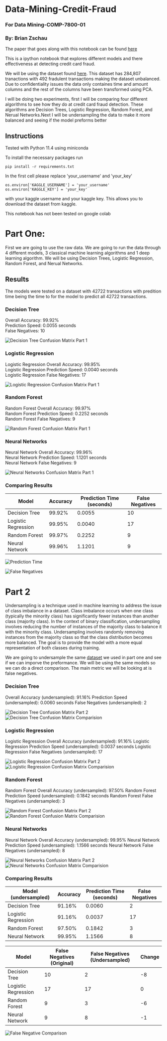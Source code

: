 # Data-Mining-Credit-Fraud
### For Data Mining-COMP-7800-01
### By: Brian Zschau

The paper that goes along with this notebook can be found [here](https://github.com/zschaub/Data-Mining-Credit-Fraud/blob/main/Research%20Paper.pdf)

This is a ipython notebook that explores different models and there effectiveness at detecting credit card fraud.

We will be using the dataset found [here](https://www.kaggle.com/datasets/mlg-ulb/creditcardfraud). This dataset has 284,807 tranactions with 492 fradulent transactions making the dataset unbalanced. Due to confidentiality issues the data only containes time and amount columns and the rest of the columns have been transformed using PCA.

I will be doing two experiments, first I will be comparing four different algorithms to see how they do at credit card fraud detection. These algorithms are Decision Trees, Logistic Regression, Random Forest, and Nerual Networks.Next I will be undersampling the data to make it more balanced and seeing if the model preforms better

## Instructions

Tested with Python 11.4 using miniconda

To install the necessary packages run
```
pip install -r requirements.txt
```

In the first cell please replace 'your_username' and 'your_key'
```
os.environ['KAGGLE_USERNAME'] = 'your_username'
os.environ['KAGGLE_KEY'] = 'your_key'
```
with your kaggle username and your kaggle key. This allows you to download the dataset from kaggle. 

This notebook has not been tested on google colab

# Part One:
First we are going to use the raw data. We are going to run the data through 4 different models, 3 classical machine learning algorithms and 1 deep learning algorithm. We will be using Decision Trees, Logistic Regression, Random Forest, and Nerual Networks.

## Results

The models were tested on a dataset with 42722 transactions with predition time being the time to for the model to predict all 42722 transactions.

### Decision Tree

Overall Accuracy: 99.92%  
Prediction Speed: 0.0055 seconds  
False Negatives: 10

![Decision Tree Confusion Matrix Part 1](figs/part1/decisiontree_confusionmatrix.png)

### Logistic Regression
Logistic Regression Overall Accuracy: 99.95%  
Logistic Regression Prediction Speed: 0.0040 seconds  
Logistic Regression False Negatives: 17

![Logistic Regression Confusion Matrix Part 1](figs/part1/logisticregression_confusionmatrix.png)

### Random Forest
Random Forest Overall Accuracy: 99.97%  
Random Forest Prediction Speed: 0.2252 seconds  
Random Forest False Negatives: 9

![Random Forest Confusion Matrix Part 1](figs/part1/randomforest_confusionmatrix.png)

### Neural Networks
Neural Network Overall Accuracy: 99.96%  
Neural Network Prediction Speed: 1.1201 seconds  
Neural Network False Negatives: 9

![Neural Networks Confusion Matrix Part 1](figs/part1/neuralnetwork_confusionmatrix.png)

### Comparing Results

| Model               |  Accuracy  | Prediction Time (seconds)  | False Negatives  |
|---------------------|------------|----------------------------|------------------|
| Decision Tree       | 99.92%     | 0.0055                      | 10               |
| Logistic Regression | 99.95%     | 0.0040                      | 17               |
| Random Forest       | 99.97%     | 0.2252                      | 9                |
| Neural Network      | 99.96%     | 1.1201                      | 9                |

![Prediction Time](figs/part1/predictiontime.png)

![False Negatives](figs/part1/falsenegatives.png)

# Part 2
Undersampling is a technique used in machine learning to address the issue of class imbalance in a dataset. Class imbalance occurs when one class (typically the minority class) has significantly fewer instances than another class (majority class). In the context of binary classification, undersampling involves reducing the number of instances of the majority class to balance it with the minority class. Undersampling involves randomly removing instances from the majority class so that the class distribution becomes more balanced. The goal is to provide the model with a more equal representation of both classes during training.

We are going to undersample the same [dataset](https://www.kaggle.com/datasets/mlg-ulb/creditcardfraud) we used in part one and see if we can imporve the preformance. We will be using the same models so we can do a direct comparison. The main metric we will be looking at is false negatives.

### Decision Tree

Overall Accuracy (undersampled): 91.16%
Prediction Speed (undersampled): 0.0060 seconds
False Negatives (undersampled): 2

![Decision Tree Confusion Matrix Part 2](figs/part2/decisiontree_confusionmatrix.png)
![Decision Tree Confusion Matrix Comparision](figs/part2/decisiontree_confusionmatrix_compare.png)

### Logistic Regression
Logistic Regression Overall Accuracy (undersampled): 91.16%
Logistic Regression Prediction Speed (undersampled): 0.0037 seconds
Logistic Regression False Negatives (undersampled): 17

![Logistic Regression Confusion Matrix Part 2](figs/part2/logisticregreesion_confusionmatrix.png)
![Logistic Regression Confusion Matrix Comparision](figs/part2/logisticregreesion_confusionmatrix_compare.png)

### Random Forest
Random Forest Overall Accuracy (undersampled): 97.50%
Random Forest Prediction Speed (undersampled): 0.1842 seconds
Random Forest False Negatives (undersampled): 3

![Random Forest Confusion Matrix Part 2](figs/part2/randomforest_confusionmatrix.png)
![Random Forest Confusion Matrix Comparision](figs/part2/randomforest_confusionmatrix_compare.png)

### Neural Networks
Neural Network Overall Accuracy (undersampled): 99.95%
Neural Network Prediction Speed (undersampled): 1.1566 seconds
Neural Network False Negatives (undersampled): 8

![Neural Networks Confusion Matrix Part 2](figs/part2/neuralnetwork_confusionmatrix.png)
![Neural Networks Confusion Matrix Comparision](figs/part2/neuralnetwork_confusionmatrix_compare.png)

### Comparing Results

| Model (undersampled)|  Accuracy  | Prediction Time (seconds)   | False Negatives  |
|---------------------|------------|-----------------------------|------------------|
| Decision Tree       | 91.16%     | 0.0060                      | 2                |
| Logistic Regression | 91.16%     | 0.0037                      | 17               |
| Random Forest       | 97.50%     | 0.1842                      | 3                |
| Neural Network      | 99.95%     | 1.1566                      | 8                |

| Model               | False Negatives (Original)  | False Negatives (Undersampled) | Change |
|---------------------|-----------------------------|--------------------------------|--------|
| Decision Tree       | 10                          | 2                              | -8     |
| Logistic Regression | 17                          | 17                             | 0      |
| Random Forest       | 9                           | 3                              | -6     |
| Neural Network      | 9                           | 8                              | -1     |


![False Negative Comparison](figs/part2/falsenegative.png)
